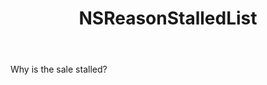 ﻿---
uid: crmscript_ref_NSReasonStalledList
title: NSReasonStalledList
intellisense: Void.NSReasonStalledList
keywords: NSReasonStalledList
so.topic: reference
---

Why is the sale stalled?
